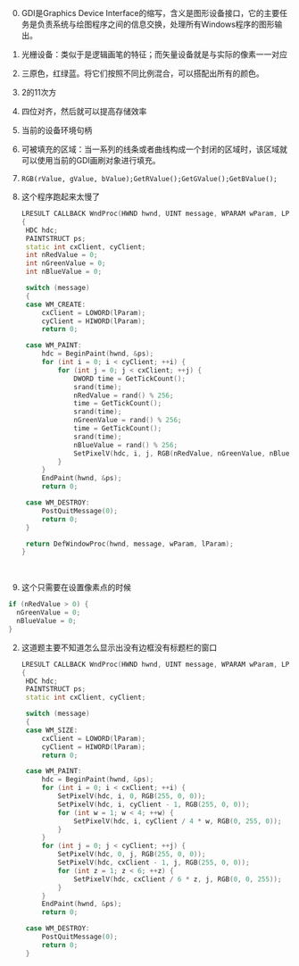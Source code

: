 0. GDI是Graphics Device Interface的缩写，含义是图形设备接口，它的主要任务是负责系统与绘图程序之间的信息交换，处理所有Windows程序的图形输出。
1. 光栅设备：类似于是逻辑画笔的特征；而矢量设备就是与实际的像素一一对应
2. 三原色，红绿蓝。将它们按照不同比例混合，可以搭配出所有的颜色。
3. 2的11次方
4. 四位对齐，然后就可以提高存储效率
5. 当前的设备环境句柄
6. 可被填充的区域：当一系列的线条或者曲线构成一个封闭的区域时，该区域就可以使用当前的GDI画刷对象进行填充。
7. `RGB(rValue, gValue, bValue);GetRValue();GetGValue();GetBValue();`



0. 这个程序跑起来太慢了

   ```C++
   LRESULT CALLBACK WndProc(HWND hwnd, UINT message, WPARAM wParam, LPARAM lParam)
   {
   	HDC hdc;
   	PAINTSTRUCT ps;
   	static int cxClient, cyClient;
   	int nRedValue = 0;
   	int nGreenValue = 0;
   	int nBlueValue = 0;

   	switch (message)
   	{
   	case WM_CREATE:
   		cxClient = LOWORD(lParam);
   		cyClient = HIWORD(lParam);
   		return 0;

   	case WM_PAINT:
   		hdc = BeginPaint(hwnd, &ps);
   		for (int i = 0; i < cyClient; ++i) {
   			for (int j = 0; j < cxClient; ++j) {
   				DWORD time = GetTickCount();
   				srand(time);
   				nRedValue = rand() % 256;
   				time = GetTickCount();
   				srand(time);
   				nGreenValue = rand() % 256;
   				time = GetTickCount();
   				srand(time);
   				nBlueValue = rand() % 256;
   				SetPixelV(hdc, i, j, RGB(nRedValue, nGreenValue, nBlueValue));
   			}
   		}
   		EndPaint(hwnd, &ps);
   		return 0;

   	case WM_DESTROY:
   		PostQuitMessage(0);
   		return 0;
   	}

   	return DefWindowProc(hwnd, message, wParam, lParam);
   }
   ```

   ​

1. 这个只需要在设置像素点的时候

```C++
if (nRedValue > 0) {
  nGreenValue = 0;
  nBlueValue = 0;
}
```

2. 这道题主要不知道怎么显示出没有边框没有标题栏的窗口

   ```C++
   LRESULT CALLBACK WndProc(HWND hwnd, UINT message, WPARAM wParam, LPARAM lParam)
   {
   	HDC hdc;
   	PAINTSTRUCT ps;
   	static int cxClient, cyClient;

   	switch (message)
   	{
   	case WM_SIZE:
   		cxClient = LOWORD(lParam);
   		cyClient = HIWORD(lParam);
   		return 0;

   	case WM_PAINT:
   		hdc = BeginPaint(hwnd, &ps);
   		for (int i = 0; i < cxClient; ++i) {
   			SetPixelV(hdc, i, 0, RGB(255, 0, 0));
   			SetPixelV(hdc, i, cyClient - 1, RGB(255, 0, 0));
   			for (int w = 1; w < 4; ++w) {
   				SetPixelV(hdc, i, cyClient / 4 * w, RGB(0, 255, 0));
   			}
   		}
   		for (int j = 0; j < cyClient; ++j) {
   			SetPixelV(hdc, 0, j, RGB(255, 0, 0));
   			SetPixelV(hdc, cxClient - 1, j, RGB(255, 0, 0));
   			for (int z = 1; z < 6; ++z) {
   				SetPixelV(hdc, cxClient / 6 * z, j, RGB(0, 0, 255));
   			}
   		}
   		EndPaint(hwnd, &ps);
   		return 0;

   	case WM_DESTROY:
   		PostQuitMessage(0);
   		return 0;
   	}
   ```

   ​

